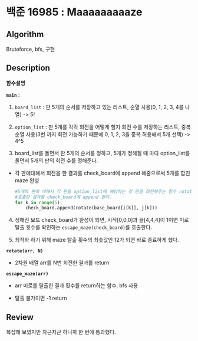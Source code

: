 # 백준 16985 : Maaaaaaaaaze

## Algorithm

Bruteforce, bfs, 구현

## Description
**함수설명**

**`main`** : 

1. `board_list` : 판 5개의 순서를 저장하고 있는 리스트, 순열 사용(0, 1, 2, 3, 4를 나열)
    -> 5!

2. `option_list` : 판 5개를 각각 회전을 어떻게 할지 회전 수를 저장하는 리스트, 중복 순열 사용(3번 까지 회전 가능하기 때문에 0, 1, 2, 3을 중복 허용해서 5개 선택) -> 4^5

3. board_list를 돌면서 판 5개의 순서를 정하고, 5개가 정해질 때 마다 option_list를 돌면서 5개의 판의 회전 수를 정해준다.

+ 각 판에대해서 회전을 한 결과를 check_board에 append 해줌으로써 5개를 합친 maze 완성

    ```python
    #5개의 판에 대해서 각 판을 option_list에 해당하는 것 만큼 회전해주는 함수 rotate를 호출
    #호출한 결과를 check_board에 append 한다.
    for k in range(5):
        check_board.append(rotate(base_board[i[k]], j[k]))
    ```

4. 정해진 보드 check_board가 완성이 되면, 시작[0,0,0]과 끝[4,4,4]이 1이면 미로 탈출 횟수를 확인하는 `escape_maze(check_board)`를 호출한다.

5. 최적화 하기 위해 maze 탈출 횟수의 최솟값인 12가 되면 바로 종료하게 했다.

**`rotate(arr, N)`**

+ 2차원 배열 arr를 N번 회전한 결과를 return

**`escape_maze(arr)`**

+ arr 미로를 탈출한 결과 횟수를 return하는 함수, bfs 사용

+ 탈출 불가이면 -1 return
## Review

복잡해 보였지만 차근차근 하니까 한 번에 통과했다.



